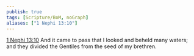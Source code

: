 ```yaml
---
publish: true
tags: [Scripture/BoM, noGraph]
aliases: ["1 Nephi 13:10"]
---
```

[1 Nephi 13:10](https://churchofjesuschrist.org/study/scriptures/bofm/1-ne/13?lang=eng&id=p10#p10) And it came to pass that I looked and beheld many waters; and they divided the Gentiles from the seed of my brethren.
